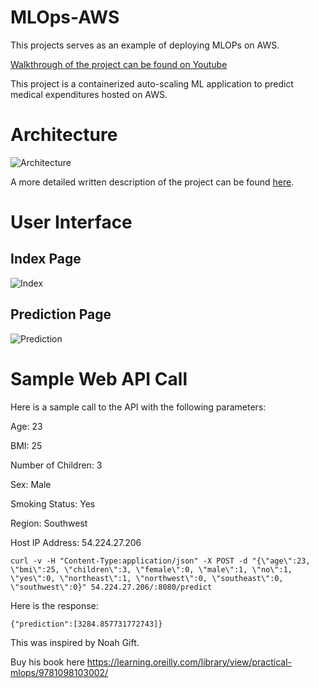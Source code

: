# MLOps-AWS

This projects serves as an example of deploying MLOPs on AWS.

[Walkthrough of the project can be found on Youtube](https://www.youtube.com/watch?v=CpiyhT8xipE)

This project is a containerized auto-scaling ML application to predict medical expenditures hosted on AWS. 


# Architecture
![Architecture](https://raw.githubusercontent.com/joekrinke15/MLModelDeployment/master/MLFinalProject.png)



A more detailed written description of the project can be found [here](https://github.com/noahweber1/MLOps-AWS/raw/master/detailed_walkthrough.pdf).

# User Interface 
## Index Page

![Index](https://raw.githubusercontent.com/joekrinke15/MLModelDeployment/master/UI.PNG)

## Prediction Page
![Prediction](https://raw.githubusercontent.com/joekrinke15/MLModelDeployment/master/SampleOutput.PNG)
# Sample Web API Call

Here is a sample call to the API with the following parameters:

Age: 23

BMI: 25

Number of Children: 3

Sex: Male

Smoking Status: Yes

Region: Southwest

Host IP Address: 54.224.27.206

```
curl -v -H "Content-Type:application/json" -X POST -d "{\"age\":23, \"bmi\":25, \"children\":3, \"female\":0, \"male\":1, \"no\":1, \"yes\":0, \"northeast\":1, \"northwest\":0, \"southeast\":0, \"southwest\":0}" 54.224.27.206/:8080/predict
```

Here is the response:
```
{"prediction":[3284.857731772743]}
```

This was inspired by Noah Gift.

Buy his book here https://learning.oreilly.com/library/view/practical-mlops/9781098103002/

